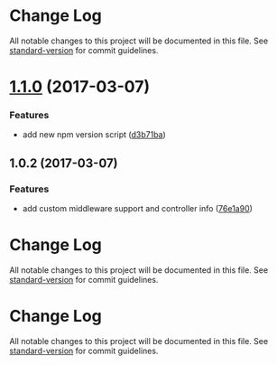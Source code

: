 # Change Log

All notable changes to this project will be documented in this file. See [standard-version](https://github.com/conventional-changelog/standard-version) for commit guidelines.

<a name="1.1.0"></a>
# [1.1.0](https://github.com/lonelyplanet/express-simple-controllers/compare/v1.0.2...v1.1.0) (2017-03-07)


### Features

* add new npm version script ([d3b71ba](https://github.com/lonelyplanet/express-simple-controllers/commit/d3b71ba))



<a name="1.0.2"></a>
## 1.0.2 (2017-03-07)


### Features

* add custom middleware support and controller info ([76e1a90](https://github.com/lonelyplanet/express-simple-controllers/commit/76e1a90))



# Change Log

All notable changes to this project will be documented in this file. See [standard-version](https://github.com/conventional-changelog/standard-version) for commit guidelines.

# Change Log

All notable changes to this project will be documented in this file. See [standard-version](https://github.com/conventional-changelog/standard-version) for commit guidelines.
